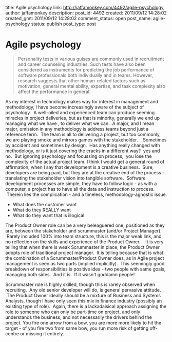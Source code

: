 title: Agile psychology
link: http://jaffamonkey.com/4492/agile-psychology
author: jaffamonkey
description: 
post_id: 4492
created: 2011/09/12 14:28:02
created_gmt: 2011/09/12 14:28:02
comment_status: open
post_name: agile-psychology
status: publish
post_type: post

# Agile psychology

> Personality tests in various guises are commonly used in recruitment and career counseling industries. Such tests have also been considered as instruments for predicting the job performance of software professionals both individually and in teams. However, research suggests that other human-related factors such as motivation, general mental ability, expertise, and task complexity also affect the performance in general.

As my interest in technology makes way for interest in management and methodology, I have become increasingly aware of the subject of psychology.  A well-oiled and experienced team can produce seeming miracles in project deliveries, but as that is minority, generally we end up managing what we have , to deliver what we can.  A major, and I mean major, omission in any methodology is address teams beyond just a reference term.  The team is all to delivering a project, but too commonly, we are playing smoke and mirrors games with the stakeholder.  . Sometimes by accident and sometimes by design.  Has anything really changed with methodology, or is it just covering the cracks in a different way?  yes and no.  But ignoring psychology and focussing on process,  you lose the complexity of the actual project team. I think I would get a general round of affirmation, when I say that development is a creative business.  Sure, developers are being paid, but they are at the creative end of the process - translating the stakeholder vision into tangible software.  Software development processes are simple, they have to follow logic - as with a computer, a project has to have all the data and instruction to process.  Therein lies the complication - and a timeless, methodology-agnostic issue. 

  * What does the customer want
  * What do they REALLY want
  * What do they want that is illogical

The Product Owner role can be a very beleaguered one, positioned as they are, between the stakeholder and scrummaster (and/or Project Manager).  Rarely included 100% into team structure, this is the major weak link, and no reflection on the skills and experience of the Product Owner.    It is very telling that when there is weak Scrummaster in place, the Product Owner adopts role of traditional project manager.  It is telling because that is what the combination of a Scrummaster/Product Owner does, as in Agile project management is seen as two parts (implied implicitly).  This seemingly good breakdown of responsibilities is positive idea - two people with same goals, managing both sides.  And it is.  If it wasn't goddamn people!

Scrummaster role is highly skilled, though this is rarely observed when recruiting.  Any old senior developer will do, is general pervasive attitude.  The Product Owner ideally should be a mixture of Business and Systems Analysts, though I have only seen this mix in finance industry (possibly an existing type of role).  Again, there is a lackadaisical approach assigning the role to someone who can only be part-time on project, and only understands the business, and not necessarily the drivers behind the project. You fire one arrow from a bow, you are more more likely to hit the target - of you fire two from same bow, you run more risk of getting off-centre or missing it entirely.